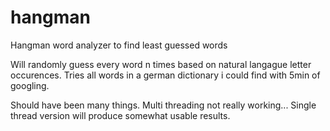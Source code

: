 # hangman
Hangman word analyzer to find least guessed words

Will randomly guess every word n times based on natural langague letter occurences.
Tries all words in a german dictionary i could find with 5min of googling.

Should have been many things. Multi threading not really working...
Single thread version will produce somewhat usable results.


